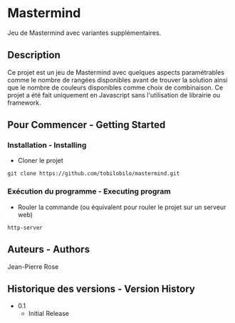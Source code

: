 # Mastermind

Jeu de Mastermind avec variantes supplémentaires.

## Description

Ce projet est un jeu de Mastermind avec quelques aspects paramétrables comme le nombre de rangées disponibles avant de trouver la solution ainsi que le nombre de couleurs disponibles comme choix de combinaison. Ce projet a été fait uniquement en Javascript sans l'utilisation de librairie ou framework.

## Pour Commencer - Getting Started

<!---### Dépendences - Dependencies--->

<!---* Un navigateur web à jour--->
<!---* Un serveur web--->

### Installation - Installing

* Cloner le projet
```
git clone https://github.com/tobilobilo/mastermind.git
```

### Exécution du programme - Executing program

* Rouler la commande (ou équivalent pour rouler le projet sur un serveur web)
```
http-server
```

<!---## Aide - Help--->
 


## Auteurs - Authors

Jean-Pierre Rose

## Historique des versions - Version History

* 0.1
    * Initial Release

<!---## License--->

<!---This project is licensed under the [NAME HERE] License - see the LICENSE.md file for details--->

<!---## Remerciements - Acknowledgments--->
 
